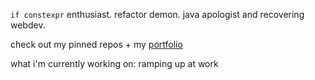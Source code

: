 `if constexpr` enthusiast. refactor demon. java apologist and recovering webdev.

check out my pinned repos + my [portfolio](https://www.stevenewald.com)

what i'm currently working on: ramping up at work
